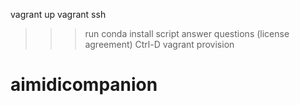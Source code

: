 vagrant up
vagrant ssh
>>> run conda install script
>>> answer questions (license agreement)
Ctrl-D
vagrant provision
# aimidicompanion
